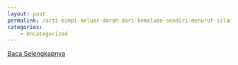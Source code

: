 ```yaml
---
layout: post
permalink: /arti-mimpi-keluar-darah-dari-kemaluan-sendiri-menurut-islam/
categories:
    - Uncategorized
---
```


[Baca Selengkapnya](/08)